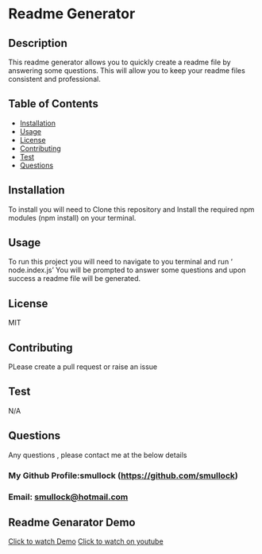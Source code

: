 
# Readme Generator
## Description
This readme generator allows you to quickly create a readme file by answering some questions. This will allow you to keep your readme files consistent and professional.
## Table of Contents 
* [Installation](#installation)
* [Usage](#usage)
* [License](#license)
* [Contributing](#contributing)
* [Test](#Test)
* [Questions](#questions)

## Installation
To install you will need to Clone this repository and  Install the required npm modules (npm install) on your terminal.  

## Usage 
 To run this project you  will need to navigate to you terminal and run ‘ node.index.js’ You will be prompted to answer some questions and upon success a readme file will be generated. 
## License 
 MIT
## Contributing 
 PLease create a pull request or raise an issue
## Test 
 N/A
## Questions 
Any questions , please contact me at the below details
### My Github Profile:smullock (https://github.com/smullock)
### Email: smullock@hotmail.com

## Readme Genarator Demo
[Click to watch Demo](Untitled_%20Jan%2027,%202023%2010_57%20PM.webm)
[ Click to watch on youtube](https://youtu.be/Vny69jR1IeE)
